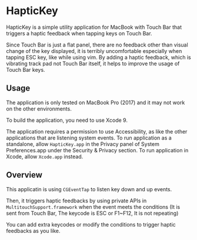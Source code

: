 HapticKey
=========

HapticKey is a simple utility application for MacBook with Touch Bar that triggers a haptic feedback when tapping keys on Touch Bar.

Since Touch Bar is just a flat panel, there are no feedback other than visual change of the key displayed, it is terribly uncomfortable especially when tapping ESC key, like while using vim.
By adding a haptic feedback, which is vibrating track pad not Touch Bar itself, it helps to improve the usage of Touch Bar keys.

Usage
-----

The application is only tested on MacBook Pro (2017) and it may not work on the other environments.

To build the application, you need to use Xcode 9.

The application requires a permission to use Accessibility, as like the other applications that are listening system events.
To run application as a standalone, allow `HapticKey.app` in the Privacy panel of System Preferences.app under the Security & Privacy section.
To run application in Xcode, allow `Xcode.app` instead.

Overview
--------

This applicatin is using `CGEventTap` to listen key down and up events.

Then, it triggers haptic feedbacks by using private APIs in `MultitouchSupport.framework` when the event meets the conditions (It is sent from Touch Bar, The keycode is ESC or F1~F12, It is not repeating)

You can add extra keycodes or modify the conditions to trigger haptic feedbacks as you like.
